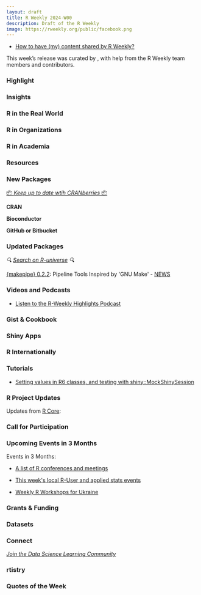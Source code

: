```yaml
---
layout: draft
title: R Weekly 2024-W00
description: Draft of the R Weekly
image: https://rweekly.org/public/facebook.png
---
```



+ [How to have (my) content shared by R Weekly?](https://github.com/rweekly/rweekly.org#how-to-have-my-content-shared-by-r-weekly)

This week’s release was curated by [](), with help from the R Weekly team members and contributors.



### Highlight



### Insights



### R in the Real World



### R in Organizations



### R in Academia



### Resources



### New Packages

<!-- <p class="added-hostname"><a href="https://rweekly.org/live" target="_blank" class="externalLink">📦 <i>Go Live for More New Pkgs</i> 📦</a></p> --> 
<p class="added-hostname"><a href="https://dirk.eddelbuettel.com/cranberries/cran/new/" target="_blank" class="externalLink">📦 <i>Keep up to date wtih CRANberries</i> 📦</a></p>


**CRAN**



**Bioconductor**



**GitHub or Bitbucket**



### Updated Packages

<i>🔍 [Search on R-universe](https://r-universe.dev/search/) 🔍</i>

[{makepipe} 0.2.2](https://cran.r-project.org/package=makepipe): Pipeline Tools Inspired by 'GNU Make' - [NEWS](https://kinto-b.github.io/makepipe/news/index.html)

### Videos and Podcasts

+ [Listen to the R-Weekly Highlights Podcast](https://serve.podhome.fm/r-weekly-highlights)


### Gist & Cookbook



### Shiny Apps



### R Internationally



### Tutorials

+ [Setting values in R6 classes, and testing with shiny::MockShinySession](https://rtask.thinkr.fr/setting-values-in-r6-classes-and-testing-shinymockshinysession/)

<!--<div class="post-more-begin></div><div class="post-more-end"></div>-->

### R Project Updates

Updates from [R Core](http://developer.r-project.org/blosxom.cgi/R-devel/NEWS):

### Call for Participation

### Upcoming Events in 3 Months

Events in 3 Months:

+ [A list of R conferences and meetings](https://jumpingrivers.github.io/meetingsR/events.html)

+ [This week's local R-User and applied stats events](https://community.rstudio.com/c/irl)

+ [Weekly R Workshops for Ukraine](https://sites.google.com/view/dariia-mykhailyshyna/main/r-workshops-for-ukraine)

### Grants & Funding


### Datasets


### Connect

<i>[Join the Data Science Learning Community](https://DSLC.io/)</i>

### rtistry


### Quotes of the Week
